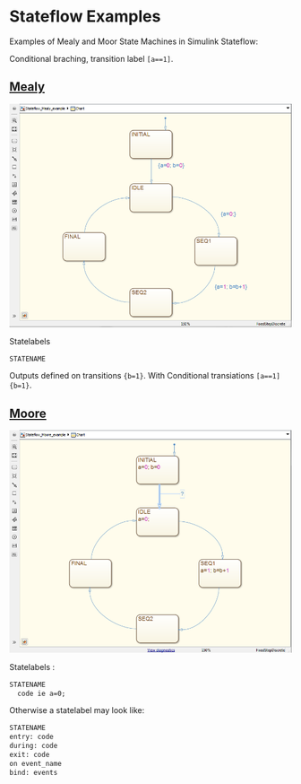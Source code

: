 Stateflow Examples
==

Examples of Mealy and Moor State Machines in Simulink Stateflow:

Conditional braching, transition label `[a==1]`.



[Mealy](http://www.mathworks.co.uk/help/stateflow/ug/design-considerations-for-mealy-charts.html)
--

![](mealy.png)

Statelabels

    STATENAME
    
Outputs defined on transitions `{b=1}`. With Conditional transiations `[a==1]{b=1}`.



[Moore](http://www.mathworks.co.uk/help/stateflow/ug/design-considerations-for-moore-charts.html)
--

![](moore.png)

Statelabels :

    STATENAME
      code ie a=0;




Otherwise a statelabel may look like:

    STATENAME
    entry: code
    during: code
    exit: code
    on event_name
    bind: events


